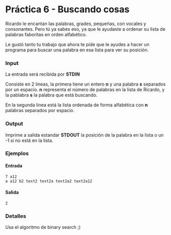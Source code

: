 # Práctica 6 - Buscando cosas

Ricardo le encantan las palabras, grades, pequeñas, con vocales y consonantes. Pero tú ya sabes eso, ya que le ayudaste a ordenar su lista de palabras faboritas en orden alfabético.

Le gustó tanto tu trabajo que ahora te pide que le ayudes a hacer un programa para buscar una palabra en esa lista para ver su posición.

### Input

La entrada será recibida por **STDIN**

Consiste en 2 lineas, la primera tiene un entero **n** y una palabra **s** separados por un espacio. **n** representa el número de palabras en la lista de Ricardo, y la pablabra **s** la palabra que está buscando.

En la segunda linea está la lista ordenada de forma alfabética con **n** palabras separados por espacio.

### Output

Imprime a salida estandar **STDOUT** la posición de la palabra en la lista o un -1 si no está en la lista.

### Ejemplos

#### Entrada
```
7 a12
a a12 b2 text2 text2a text2a2 text2a12
```
#### Salida

```
2
```

### Detalles
Usa el algoritmo de binary search ;)
